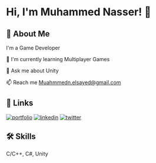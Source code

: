 # Hi, I'm Muhammed Nasser! 👋


## 🚀 About Me
I'm a Game Developer



🧠 I'm currently learning Multiplayer Games

💬 Ask me about Unity

📫 Reach me Muahmmedn.elsayed@gmail.com




## 🔗 Links
[![portfolio](https://img.shields.io/badge/my_portfolio-000?style=for-the-badge&logo=ko-fi&logoColor=white)](https://google.com/)
[![linkedin](https://img.shields.io/badge/linkedin-0A66C2?style=for-the-badge&logo=linkedin&logoColor=white)](https://www.linkedin.com/)
[![twitter](https://img.shields.io/badge/twitter-1DA1F2?style=for-the-badge&logo=twitter&logoColor=white)](https://twitter.com/)


## 🛠 Skills
C/C++, C#, Unity
